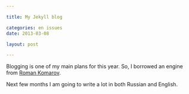 ```yaml
---

title: My Jekyll blog 

categories: en issues
date: 2013-03-08

layout: post

---
```


Blogging is one of my main plans for this year. So, I borrowed an engine from
 [Roman Komarov](gh:kizu).

Next few months I am going to write a lot in both Russian and English.
